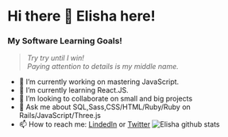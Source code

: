 # __Hi there 👋 Elisha here!__

### __My Software Learning Goals!__
> *Try try until I win! <br>Paying attention to 				details is my middle name.*


- 🔭 I’m currently working on mastering JavaScript.
- 🌱 I’m currently learning React.JS.
- 👯 I’m looking to collaborate on small and big projects
- 💬 Ask me about SQL,Sass,CSS/HTML/Ruby/Ruby on Rails/JavaScript/Three.js
- 📫 How to reach me: [LindedIn](https://www.linkedin.com/in/elisha-kyakopo/) or [Twitter](https://twitter.com/Elisha1k)
 ![Elisha github stats](https://github-readme-stats.vercel.app/api?username=elisha2kyakpo1&show_icons=true&theme=radical)

